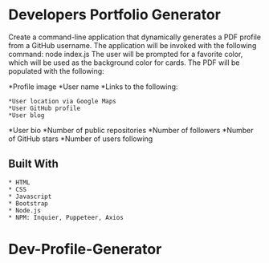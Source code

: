 # Developers Portfolio Generator

Create a command-line application that dynamically generates a PDF profile from a GitHub username. The application will be invoked with the following command:
node index.js
The user will be prompted for a favorite color, which will be used as the background color for cards.
The PDF will be populated with the following:

*Profile image
*User name
\*Links to the following:

    *User location via Google Maps
    *User GitHub profile
    *User blog

*User bio
*Number of public repositories
*Number of followers
*Number of GitHub stars
\*Number of users following



## Built With

```
* HTML
* CSS
* Javascript
* Bootstrap
* Node.js
* NPM: Inquier, Puppeteer, Axios
```
# Dev-Profile-Generator
